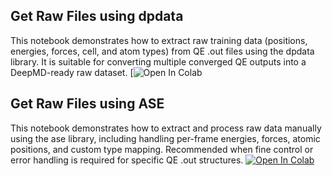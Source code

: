 Get Raw Files using dpdata
-----------------------------
This notebook demonstrates how to extract raw training data (positions, energies, forces, cell, and atom types) from QE .out files using the dpdata library.
It is suitable for converting multiple converged QE outputs into a DeepMD-ready raw dataset.
[![Open In Colab](https://colab.research.google.com/github/AMLS-PRG/AtomML-Course/blob/main/module-4/02-Extracting%20Raw%20Training%20Data/get_raw_files_ASE.ipynb)



Get Raw Files using ASE
-----------------------------
This notebook demonstrates how to extract and process raw data manually using the ase library, including handling per-frame energies, forces, atomic positions, and custom type mapping.
Recommended when fine control or error handling is required for specific QE .out structures.
[![Open In Colab](https://colab.research.google.com/assets/colab-badge.svg)](https://colab.research.google.com/github/Wanqi1996/Course-Pablo/blob/main/DIPC%20course%20on%20Atomistic%20Machine%20Learning/03-Lecture%203-May%2020/get_raw_files_ASE.ipynb)

